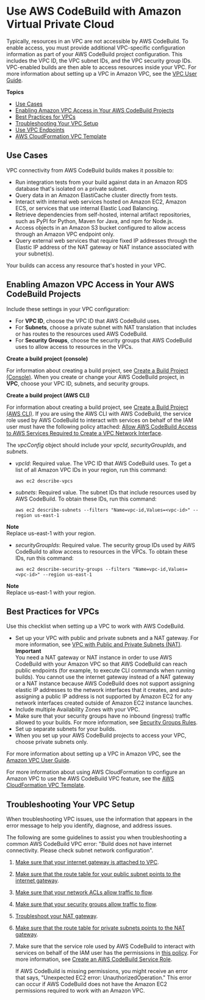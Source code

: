 # Use AWS CodeBuild with Amazon Virtual Private Cloud<a name="vpc-support"></a>

Typically, resources in an VPC are not accessible by AWS CodeBuild\. To enable access, you must provide additional VPC\-specific configuration information as part of your AWS CodeBuild project configuration\. This includes the VPC ID, the VPC subnet IDs, and the VPC security group IDs\. VPC\-enabled builds are then able to access resources inside your VPC\. For more information about setting up a VPC in Amazon VPC, see the [VPC User Guide](https://docs.aws.amazon.com/vpc/latest/userguide//VPC_Introduction.html)\.

**Topics**
+ [Use Cases](#use-cases)
+ [Enabling Amazon VPC Access in Your AWS CodeBuild Projects](#enabling-vpc-access-in-projects)
+ [Best Practices for VPCs](#best-practices-for-vpcs)
+ [Troubleshooting Your VPC Setup](#troubleshooting-vpc)
+ [Use VPC Endpoints](use-vpc-endpoints-with-codebuild.md)
+ [AWS CloudFormation VPC Template](cloudformation-vpc-template.md)

## Use Cases<a name="use-cases"></a>

VPC connectivity from AWS CodeBuild builds makes it possible to:
+ Run integration tests from your build against data in an Amazon RDS database that's isolated on a private subnet\.
+ Query data in an Amazon ElastiCache cluster directly from tests\.
+ Interact with internal web services hosted on Amazon EC2, Amazon ECS, or services that use internal Elastic Load Balancing\.
+ Retrieve dependencies from self\-hosted, internal artifact repositories, such as PyPI for Python, Maven for Java, and npm for Node\.js\.
+ Access objects in an Amazon S3 bucket configured to allow access through an Amazon VPC endpoint only\.
+ Query external web services that require fixed IP addresses through the Elastic IP address of the NAT gateway or NAT instance associated with your subnet\(s\)\.

Your builds can access any resource that's hosted in your VPC\.

## Enabling Amazon VPC Access in Your AWS CodeBuild Projects<a name="enabling-vpc-access-in-projects"></a>

Include these settings in your VPC configuration:
+ For **VPC ID**, choose the VPC ID that AWS CodeBuild uses\.
+ For **Subnets**, choose a private subnet with NAT translation that includes or has routes to the resources used AWS CodeBuild\.
+ For **Security Groups**, choose the security groups that AWS CodeBuild uses to allow access to resources in the VPCs\.

**Create a build project \(console\)**

For information about creating a build project, see [Create a Build Project \(Console\)](create-project.md#create-project-console)\. When you create or change your AWS CodeBuild project, in **VPC**, choose your VPC ID, subnets, and security groups\. 

**Create a build project \(AWS CLI\)**

For information about creating a build project, see [Create a Build Project \(AWS CLI\)](create-project.md#create-project-cli)\. If you are using the AWS CLI with AWS CodeBuild, the service role used by AWS CodeBuild to interact with services on behalf of the IAM user must have the following policy attached: [Allow AWS CodeBuild Access to AWS Services Required to Create a VPC Network Interface](auth-and-access-control-iam-identity-based-access-control.md#customer-managed-policies-example-create-vpc-network-interface)\.

The *vpcConfig* object should include your *vpcId*, *securityGroupIds*, and *subnets*\.
+ *vpcId*: Required value\. The VPC ID that AWS CodeBuild uses\. To get a list of all Amazon VPC IDs in your region, run this command:

  ```
  aws ec2 describe-vpcs
  ```
+ *subnets*: Required value\. The subnet IDs that include resources used by AWS CodeBuild\. To obtain these IDs, run this command:

  ```
  aws ec2 describe-subnets --filters "Name=vpc-id,Values=<vpc-id>" --region us-east-1
  ```
**Note**  
Replace us\-east\-1 with your region\.
+ *securityGroupIds*: Required value\. The security group IDs used by AWS CodeBuild to allow access to resources in the VPCs\. To obtain these IDs, run this command:

  ```
  aws ec2 describe-security-groups --filters "Name=vpc-id,Values=<vpc-id>" --region us-east-1
  ```
**Note**  
Replace us\-east\-1 with your region\.

## Best Practices for VPCs<a name="best-practices-for-vpcs"></a>

Use this checklist when setting up a VPC to work with AWS CodeBuild\.
+ Set up your VPC with public and private subnets and a NAT gateway\. For more information, see [VPC with Public and Private Subnets \(NAT\)](https://docs.aws.amazon.com/vpc/latest/userguide//VPC_Scenario2.html)\.
**Important**  
You need a NAT gateway or NAT instance in order to use AWS CodeBuild with your Amazon VPC so that AWS CodeBuild can reach public endpoints \(for example, to execute CLI commands when running builds\)\. You cannot use the internet gateway instead of a NAT gateway or a NAT instance because AWS CodeBuild does not support assigning elastic IP addresses to the network interfaces that it creates, and auto\-assigning a public IP address is not supported by Amazon EC2 for any network interfaces created outside of Amazon EC2 instance launches\. 
+ Include multiple Availability Zones with your VPC\.
+ Make sure that your security groups have no inbound \(ingress\) traffic allowed to your builds\. For more information, see [Security Groups Rules](https://docs.aws.amazon.com/vpc/latest/userguide//VPC_SecurityGroups.html#SecurityGroupRules)\.
+ Set up separate subnets for your builds\.
+ When you set up your AWS CodeBuild projects to access your VPC, choose private subnets only\. 

For more information about setting up a VPC in Amazon VPC, see the [Amazon VPC User Guide](https://docs.aws.amazon.com/vpc/latest/userguide//VPC_Introduction.html)\.

For more information about using AWS CloudFormation to configure an Amazon VPC to use the AWS CodeBuild VPC feature, see the [AWS CloudFormation VPC Template](cloudformation-vpc-template.md)\.

## Troubleshooting Your VPC Setup<a name="troubleshooting-vpc"></a>

When troubleshooting VPC issues, use the information that appears in the error message to help you identify, diagnose, and address issues\.

The following are some guidelines to assist you when troubleshooting a common AWS CodeBuild VPC error: "Build does not have internet connectivity\. Please check subnet network configuration"\. 

1. [Make sure that your internet gateway is attached to VPC](https://docs.aws.amazon.com/vpc/latest/userguide//VPC_Internet_Gateway.html#Add_IGW_Attach_Gateway)\.

1. [Make sure that the route table for your public subnet points to the internet gateway](https://docs.aws.amazon.com/vpc/latest/userguide//VPC_Route_Tables.html#route-tables-internet-gateway)\.

1. [Make sure that your network ACLs allow traffic to flow](https://docs.aws.amazon.com/vpc/latest/userguide//VPC_ACLs.html#ACLRules)\.

1. [Make sure that your security groups allow traffic to flow](https://docs.aws.amazon.com/vpc/latest/userguide//VPC_SecurityGroups.html#SecurityGroupRules)\.

1. [Troubleshoot your NAT gateway](https://docs.aws.amazon.com/vpc/latest/userguide//vpc-nat-gateway.html#nat-gateway-troubleshooting)\.

1. [Make sure that the route table for private subnets points to the NAT gateway](https://docs.aws.amazon.com/vpc/latest/userguide//VPC_Route_Tables.html#route-tables-nat)\.

1. Make sure that the service role used by AWS CodeBuild to interact with services on behalf of the IAM user has the permissions in [ this policy](https://docs.aws.amazon.com/codebuild/latest/userguide/auth-and-access-control-iam-identity-based-access-control.html#customer-managed-policies-example-create-vpc-network-interface)\. For more information, see [Create an AWS CodeBuild Service Role](setting-up.md#setting-up-service-role)\. 

   If AWS CodeBuild is missing permissions, you might receive an error that says, "Unexpected EC2 error: UnauthorizedOperation\." This error can occur if AWS CodeBuild does not have the Amazon EC2 permissions required to work with an Amazon VPC\.